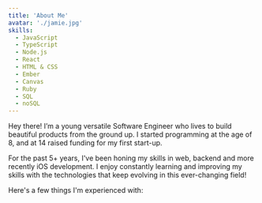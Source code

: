 ```yaml
---
title: 'About Me'
avatar: './jamie.jpg'
skills:
  - JavaScript
  - TypeScript
  - Node.js
  - React
  - HTML & CSS
  - Ember
  - Canvas
  - Ruby
  - SQL
  - noSQL
---
```

Hey there! I’m a young versatile Software Engineer who lives to build beautiful products from the ground up. I started programming at the age of 8, and at 14 raised funding for my first start-up.

For the past 5+ years, I've been honing my skills in web, backend and more recently iOS development. I enjoy constantly learning and improving my skills with the technologies that keep evolving in this ever-changing field!

Here's a few things I'm experienced with:
